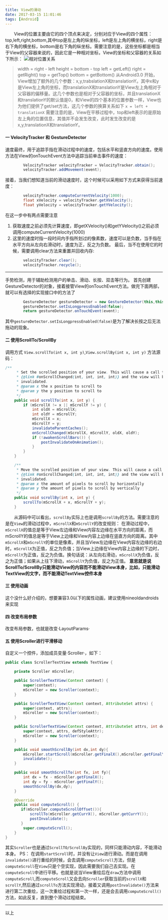 ```yaml
---
title: View的滑动
date: 2017-03-15 11:01:46
tags: [Android]
---
```

　　View的位置主要由它的四个顶点来决定，分别对应于View的四个属性：top,left,right,bottom,其中top是左上角的纵坐标，left是左上角的横坐标，right是右下角的横坐标，bottom是右下角的纵坐标。需要注意的是，这些坐标都是相当于View的父容器来说的，因此它是一种相对坐标，View的坐标和父容器的关系如下所示：
![相对位置关系](/image/location.png)
> width = right - left
height = bottom - top
left = getLeft()
right = getRight()
top = getTop()
bottom = getBottom()
从Android3.0 开始，View增加了额外的几个参数：x,y,trabslationX和translationY。其中x和y是View左上角的坐标，而translationX和translationY是View左上角相对于父容器的偏移量。这几个参数也是相对于父容器的坐标，并且translationX和translationY的默认值是0，和View的四个基本的位置参数一样，View也为他们提供了get/set方法，这几个参数的换算关系如下
`x = left + translationX`
需要注意的是，View在平移过程中，top和left表示的是原始左上角的位置信息，其值并不会发生改变，此时发生改变的是x,y,translationX和translationY。

<!--more-->
#### 一 VelocityTracker 和 GestureDetector
速度最终，用于追踪手指在滑动过程中的速度，包括水平和竖直方向的速度。使用方法在View的onTouchEvent方法中追踪当前单击事件的速度：
``` java
        VelocityTracker velocityTracker = VelocityTracker.obtain();
        velocityTracker.addMovement(event);
```
接着，当我们想知道当前的滑动速度时，这个时候可以采用如下方式来获得当前速度：
``` java
        velocityTracker.computeCurrentVelocity(1000);
        float xVelocity = velocityTracker.getXVelocity();
        float yVelocity = velocityTracker.getYVelocity();
```
在这一步中有两点需要注意
1. 获取速度之前必须先计算速度，即getXVelocity()和getYVelocity()之前必须调用computeCurrentVelocity(1000)
2. 这里的速度时指一段时间内手指所划过的像素数，速度可以是负数，当手指在水平方向从左向右滑动时，速度为正，反之为负数。
最后，当不在使用它的时候，需要调用clear方法来重置并回收内存:
``` java
        velocityTracker.clear();
        velocityTracker.recycle();
```
----
手势检测，用于辅助检测用户的单击、滑动、长按、双击等行为。
首先创建GestureDetector的对象，接着接管View的onTouchEvent方法。做完下面两部，就可以有选择的实现接口中的方法了
``` java
		GestureDetector gestureDetector = new GestureDetector(this,this);
        gestureDetector.setIsLongpressEnabled(false);
        return gestureDetector.onTouchEvent(event);
```
其中`gestureDetector.setIsLongpressEnabled(false)`是为了解决长按之后无法拖动的现象。
#### 二 使用ScrollTo/ScrollBy

调用方式 `View.scrollTo(int x, int y)`,`View.scrollBy(int x, int y)`
方法源码：
``` java
/**
     * Set the scrolled position of your view. This will cause a call to
     * {@link #onScrollChanged(int, int, int, int)} and the view will be
     * invalidated.
     * @param x the x position to scroll to
     * @param y the y position to scroll to
     */
    public void scrollTo(int x, int y) {
        if (mScrollX != x || mScrollY != y) {
            int oldX = mScrollX;
            int oldY = mScrollY;
            mScrollX = x;
            mScrollY = y;
            invalidateParentCaches();
            onScrollChanged(mScrollX, mScrollY, oldX, oldY);
            if (!awakenScrollBars()) {
                postInvalidateOnAnimation();
            }
        }
    }

    /**
     * Move the scrolled position of your view. This will cause a call to
     * {@link #onScrollChanged(int, int, int, int)} and the view will be
     * invalidated.
     * @param x the amount of pixels to scroll by horizontally
     * @param y the amount of pixels to scroll by vertically
     */
    public void scrollBy(int x, int y) {
        scrollTo(mScrollX + x, mScrollY + y);
    }
```
　　从源码中可以看出，`scrollBy`实际上也是调用`scrollBy`的方法。需要注意的是在`View`的滑动过程中，`mScrollX`和`mScrollY`的改变规则：
在滑动过程中，`mScrollX`的值总是等于View左边缘和View内容左边缘在水平方向的距离，而mScrollY的值总是等于View上边缘和View内容上边缘在竖直方向的距离。其中`mScrollX`和`mScrollY`的单位是像素，并且当View左边缘在View内容左边缘的右边时，`mScrollX`为正值，反之为负值；当View上边缘在View内容上边缘的下边时，`mScrollY`为正值，反之为负值。换句话说：从左向右滑动，`mScrollX`为负值，反之为正值；如果从上往下滑动，`mScrollY`为负值，反之为正值。
**意思就是说ScrollTo/ScrollBy只能滑动View的内容而不能滑动View本身，比如，只能滑动TextView的文字，而不能滑动TextView控件本身**
#### 三 使用动画
这个没什么好介绍的，想要兼容3.0以下的属性动画，建议使用nineoldandroids来实现
#### 四 改变布局参数
改变布局参数，也就是改变·LayoutParams·
#### 五 使用Scroller进行平滑移动
自定义一个控件，添加成员变量·Scroller·，如下：
```java
public class ScrollerTextView extends TextView {

    private Scroller mScroller;

    public ScrollerTextView(Context context) {
        super(context);
        mScroller = new Scroller(context);
    }

    public ScrollerTextView(Context context, AttributeSet attrs) {
        super(context, attrs);
        mScroller = new Scroller(context);
    }

    public ScrollerTextView(Context context, AttributeSet attrs, int defStyleAttr) {
        super(context, attrs, defStyleAttr);
        mScroller = new Scroller(context);
    }

    public void smoothScrollBy(int dx,int dy){
        mScroller.startScroll(mScroller.getFinalX(),mScroller.getFinalY(),dx,dy,2000);
        invalidate();
    }

    public void smoothScrollTo(int fx, int fy){
        int dx = fx - mScroller.getFinalX();
        int dy = fy - mScroller.getFinalY();
        smoothScrollBy(dx,dy);
    }

    @Override
    public void computeScroll() {
       if(mScroller.computeScrollOffset()){
           scrollTo(mScroller.getCurrX(), mScroller.getCurrY());
           postInvalidate();
       }
        super.computeScroll();
    }
}
```
其实`Scroller`也是通过`ScrollTO/ScrollBy`实现的，同样只能滑动内容，不能滑动本身。
PS：
在调用`startScroll`时，并没有让`View`进行滑动。而是在调用`invalidate()`进行重绘的时候，会去调用`computeScroll`方法，但是`computeScroll`在`View`只是个空实现，因此需要我们自己去实现。在`computeScroll`中进行平移。也就是说当View重绘后在`draw`方法中调用`computeScroll`,而`computeScroll`又会去向`Scroller`获取当前的`scrollX`和`scrollY`,然后通过`scrollTo`方法实现滑动，接着又调用`postInvalidate()`方法来进行第二次重绘，这一次重绘过程和第一次一样，还是会去调用`computeScroll()`方法，如此反复，直到整个滑动过程结束。

----
以上
